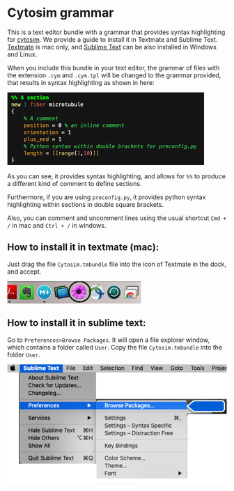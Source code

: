 # Cytosim grammar

This is a text editor bundle with a grammar that provides syntax highlighting for [cytosim](https://gitlab.com/f.nedelec/cytosim). We provide a guide to install it in Textmate and Sublime Text. [Textmate](https://macromates.com/) is mac only, and [Sublime Text](https://www.sublimetext.com/) can be also installed in Windows and Linux.

When you include this bundle in your text editor, the grammar of files with the extension `.cym` and `.cym.tpl` will be changed to the grammar provided, that results in syntax highlighting as shown in here:

![](example_grammar.png)

As you can see, it provides syntax highlighting, and allows for `%%` to produce a different kind of comment to define sections.

Furthermore, if you are using `preconfig.py`, it provides python syntax highlighting within sections in double square brackets.

Also, you can comment and uncomment lines using the usual shortcut `Cmd + /` in mac and `Ctrl + /` in windows.

## How to install it in textmate (mac):

Just drag the file `Cytosim.tmbundle` file into the icon of Textmate in the dock, and accept.

![](dock.png)

## How to install it in sublime text:
Go to `Preferences>Browse Packages`. It will open a file explorer window, which contains a folder called `User`. Copy the file `Cytosim.tmbundle` into the folder `User`.

![](preferences.png)


